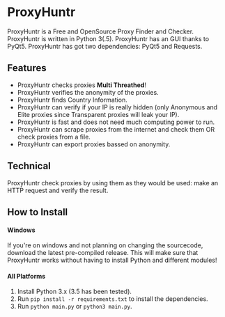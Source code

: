 # ProxyHuntr
ProxyHuntr is a Free and OpenSource Proxy Finder and Checker. ProxyHuntr is written in Python 3(.5). ProxyHuntr has an GUI thanks to PyQt5. ProxyHuntr has got two dependencies: PyQt5 and Requests.

## Features
- ProxyHuntr checks proxies **Multi Threathed**!
- ProxyHuntr verifies the anonymity of the proxies.
- ProxyHuntr finds Country Information.
- ProxyHuntr can verify if your IP is really hidden (only Anonymous and Elite proxies since Transparent proxies will leak your IP).
- ProxyHuntr is fast and does not need much computing power to run.
- ProxyHuntr can scrape proxies from the internet and check them OR check proxies from a file.
- ProxyHuntr can export proxies bassed on anonymity.

## Technical
ProxyHuntr check proxies by using them as they would be used: make an HTTP request and verify the result.

## How to Install
#### Windows
If you're on windows and not planning on changing the sourcecode, download the latest pre-compiled release. This will make sure that ProxyHuntr works without having to install Python and different modules!

#### All Platforms
1. Install Python 3.x (3.5 has been tested).
2. Run `pip install -r requirements.txt` to install the dependencies.
3. Run `python main.py` or `python3 main.py`.
